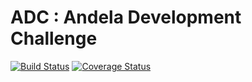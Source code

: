 # ADC : Andela Development Challenge

[![Build Status](https://travis-ci.org/Pacifique78/ADC.svg?branch=develop)](https://travis-ci.org/Pacifique78/ADC)
[![Coverage Status](https://coveralls.io/repos/github/Pacifique78/ADC/badge.svg?branch=develop)](https://coveralls.io/github/Pacifique78/ADC?branch=develop)
